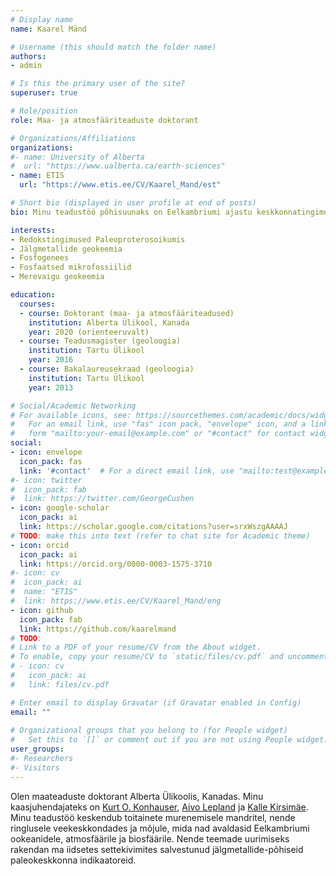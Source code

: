 ```yaml
---
# Display name
name: Kaarel Mänd

# Username (this should match the folder name)
authors:
- admin

# Is this the primary user of the site?
superuser: true

# Role/position
role: Maa- ja atmosfääriteaduste doktorant

# Organizations/Affiliations
organizations:
#- name: University of Alberta
#  url: "https://www.ualberta.ca/earth-sciences"
- name: ETIS
  url: "https://www.etis.ee/CV/Kaarel_Mand/est"

# Short bio (displayed in user profile at end of posts)
bio: Minu teadustöö põhisuunaks on Eelkambriumi ajastu keskkonnatingimuste uurimine kivimite jälgmetallkoostise põhjal.

interests:
- Redokstingimused Paleoproterosoikumis
- Jälgmetallide geokeemia
- Fosfogenees
- Fosfaatsed mikrofossiilid
- Merevaigu geokeemia

education:
  courses:
  - course: Doktorant (maa- ja atmosfääriteadused)
    institution: Alberta Ülikool, Kanada
    year: 2020 (orienteeruvalt)
  - course: Teadusmagister (geoloogia)
    institution: Tartu Ülikool
    year: 2016
  - course: Bakalaureusekraad (geoloogia)
    institution: Tartu Ülikool
    year: 2013

# Social/Academic Networking
# For available icons, see: https://sourcethemes.com/academic/docs/widgets/#icons
#   For an email link, use "fas" icon pack, "envelope" icon, and a link in the
#   form "mailto:your-email@example.com" or "#contact" for contact widget.
social:
- icon: envelope
  icon_pack: fas
  link: '#contact'  # For a direct email link, use "mailto:test@example.org".
#- icon: twitter
#  icon_pack: fab
#  link: https://twitter.com/GeorgeCushen
- icon: google-scholar
  icon_pack: ai
  link: https://scholar.google.com/citations?user=srxWszgAAAAJ
# TODO: make this into text (refer to chat site for Academic theme)
- icon: orcid
  icon_pack: ai
  link: https://orcid.org/0000-0003-1575-3710
#- icon: cv
#  icon_pack: ai
#  name: "ETIS"
#  link: https://www.etis.ee/CV/Kaarel_Mand/eng
- icon: github
  icon_pack: fab
  link: https://github.com/kaarelmand
# TODO:
# Link to a PDF of your resume/CV from the About widget.
# To enable, copy your resume/CV to `static/files/cv.pdf` and uncomment the lines below.  
# - icon: cv
#   icon_pack: ai
#   link: files/cv.pdf

# Enter email to display Gravatar (if Gravatar enabled in Config)
email: ""
  
# Organizational groups that you belong to (for People widget)
#   Set this to `[]` or comment out if you are not using People widget.  
user_groups:
#- Researchers
#- Visitors
---
```


Olen maateaduste doktorant Alberta Ülikoolis, Kanadas. Minu kaasjuhendajateks on [Kurt O. Konhauser](https://www.konhauser.com/), [Aivo Lepland](https://cage.uit.no/employee/aivo-lepland/) ja [Kalle Kirsimäe](https://www.etis.ee/Portal/Persons/Display/15b123a0-41f4-48ff-b6c6-b06f928020a4?lang=ENG). Minu teadustöö keskendub toitainete murenemisele mandritel, nende ringlusele veekeskkondades ja mõjule, mida nad avaldasid Eelkambriumi ookeanidele, atmosfäärile ja biosfäärile. Nende teemade uurimiseks rakendan ma iidsetes settekivimites salvestunud jälgmetallide-põhiseid paleokeskkonna indikaatoreid.
